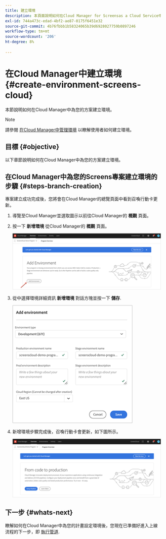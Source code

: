 ```yaml
---
title: 建立環境
description: 本頁面說明如何在Cloud Manager for Screensas a Cloud Service中建立環境。
exl-id: 744a473c-edad-4bf2-ae87-0175f6451e32
source-git-commit: 4b76fbbb1b58324065b39d6928027759b0897246
workflow-type: tm+mt
source-wordcount: '206'
ht-degree: 8%

---
```


# 在Cloud Manager中建立環境 {#create-environment-screens-cloud}

本節說明如何在Cloud Manager中為您的方案建立環境。

>[!NOTE]
>請參閱 [在Cloud Manager中管理環境](https://experienceleague.adobe.com/docs/experience-manager-cloud-service/implementing/using-cloud-manager/manage-environments.html?lang=zh-Hant) 以瞭解使用者如何建立環境。

## 目標 {#objective}

以下章節說明如何在Cloud Manager中為您的方案建立環境。

## 在Cloud Manager中為您的Screens專案建立環境的步驟 {#steps-branch-creation}

專案建立成功完成後，您將會在Cloud Manager的總覽頁面中看到召喚行動卡更新。

1. 導覽至Cloud Manager並選取圖示以前往Cloud Manager的 **概觀** 頁面。

1. 按一下 **新增環境** 從Cloud Manager的 **概觀** 頁面。

   ![影像](/help/screens-cloud/assets/onboarding/add-environ1.png)

1. 從中選擇環境詳細資訊 **新增環境** 對話方塊並按一下 **儲存**.

   ![影像](/help/screens-cloud/assets/onboarding/add-environ2.png)

1. 新增環境步驟完成後，召喚行動卡會更新，如下圖所示。

   ![影像](/help/screens-cloud/assets/onboarding/add-environ3a.png)

## 下一步 {#whats-next}

瞭解如何在Cloud Manager中為您的計畫設定環境後，您現在已準備好進入上線流程的下一步，即 [執行管道](/help/screens-cloud/onboarding-screens-cloud/running-a-pipeline.md).
